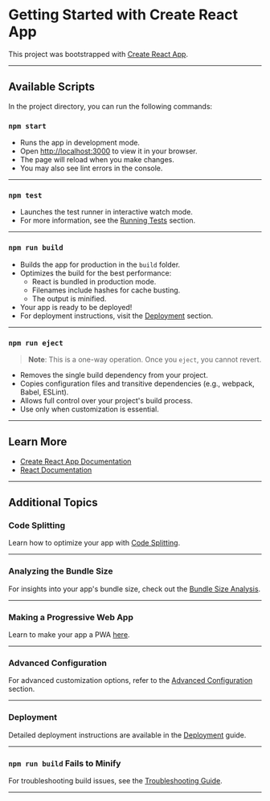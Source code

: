 # Getting Started with Create React App

This project was bootstrapped with [Create React App](https://github.com/facebook/create-react-app).

---

## Available Scripts

In the project directory, you can run the following commands:

### **`npm start`**

- Runs the app in development mode.  
- Open [http://localhost:3000](http://localhost:3000) to view it in your browser.  
- The page will reload when you make changes.  
- You may also see lint errors in the console.

---

### **`npm test`**

- Launches the test runner in interactive watch mode.  
- For more information, see the [Running Tests](https://facebook.github.io/create-react-app/docs/running-tests) section.

---

### **`npm run build`**

- Builds the app for production in the `build` folder.  
- Optimizes the build for the best performance:
  - React is bundled in production mode.
  - Filenames include hashes for cache busting.
  - The output is minified.  
- Your app is ready to be deployed!  
- For deployment instructions, visit the [Deployment](https://facebook.github.io/create-react-app/docs/deployment) section.

---

### **`npm run eject`**

> **Note**: This is a one-way operation. Once you `eject`, you cannot revert.

- Removes the single build dependency from your project.  
- Copies configuration files and transitive dependencies (e.g., webpack, Babel, ESLint).  
- Allows full control over your project's build process.  
- Use only when customization is essential.

---

## Learn More

- [Create React App Documentation](https://facebook.github.io/create-react-app/docs/getting-started)  
- [React Documentation](https://reactjs.org/)

---

## Additional Topics

### **Code Splitting**

Learn how to optimize your app with [Code Splitting](https://facebook.github.io/create-react-app/docs/code-splitting).

---

### **Analyzing the Bundle Size**

For insights into your app's bundle size, check out the [Bundle Size Analysis](https://facebook.github.io/create-react-app/docs/analyzing-the-bundle-size).

---

### **Making a Progressive Web App**

Learn to make your app a PWA [here](https://facebook.github.io/create-react-app/docs/making-a-progressive-web-app).

---

### **Advanced Configuration**

For advanced customization options, refer to the [Advanced Configuration](https://facebook.github.io/create-react-app/docs/advanced-configuration) section.

---

### **Deployment**

Detailed deployment instructions are available in the [Deployment](https://facebook.github.io/create-react-app/docs/deployment) guide.

---

### **`npm run build` Fails to Minify**

For troubleshooting build issues, see the [Troubleshooting Guide](https://facebook.github.io/create-react-app/docs/troubleshooting#npm-run-build-fails-to-minify).

--- 

